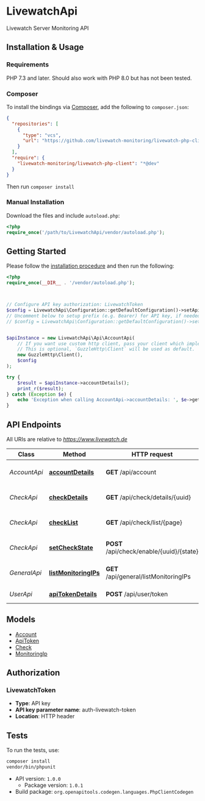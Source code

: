 # LivewatchApi

Livewatch Server Monitoring API


## Installation & Usage

### Requirements

PHP 7.3 and later.
Should also work with PHP 8.0 but has not been tested.

### Composer

To install the bindings via [Composer](https://getcomposer.org/), add the following to `composer.json`:

```json
{
  "repositories": [
    {
      "type": "vcs",
      "url": "https://github.com/livewatch-monitoring/livewatch-php-client.git"
    }
  ],
  "require": {
    "livewatch-monitoring/livewatch-php-client": "*@dev"
  }
}
```

Then run `composer install`

### Manual Installation

Download the files and include `autoload.php`:

```php
<?php
require_once('/path/to/LivewatchApi/vendor/autoload.php');
```

## Getting Started

Please follow the [installation procedure](#installation--usage) and then run the following:

```php
<?php
require_once(__DIR__ . '/vendor/autoload.php');



// Configure API key authorization: LivewatchToken
$config = LivewatchApi\Configuration::getDefaultConfiguration()->setApiKey('auth-livewatch-token', 'YOUR_API_KEY');
// Uncomment below to setup prefix (e.g. Bearer) for API key, if needed
// $config = LivewatchApi\Configuration::getDefaultConfiguration()->setApiKeyPrefix('auth-livewatch-token', 'Bearer');


$apiInstance = new LivewatchApi\Api\AccountApi(
    // If you want use custom http client, pass your client which implements `GuzzleHttp\ClientInterface`.
    // This is optional, `GuzzleHttp\Client` will be used as default.
    new GuzzleHttp\Client(),
    $config
);

try {
    $result = $apiInstance->accountDetails();
    print_r($result);
} catch (Exception $e) {
    echo 'Exception when calling AccountApi->accountDetails: ', $e->getMessage(), PHP_EOL;
}

```

## API Endpoints

All URIs are relative to *https://www.livewatch.de*

Class | Method | HTTP request | Description
------------ | ------------- | ------------- | -------------
*AccountApi* | [**accountDetails**](docs/Api/AccountApi.md#accountdetails) | **GET** /api/account | Get Account details
*CheckApi* | [**checkDetails**](docs/Api/CheckApi.md#checkdetails) | **GET** /api/check/details/{uuid} | Get details of one check
*CheckApi* | [**checkList**](docs/Api/CheckApi.md#checklist) | **GET** /api/check/list/{page} | List all your checks configured
*CheckApi* | [**setCheckState**](docs/Api/CheckApi.md#setcheckstate) | **POST** /api/check/enable/{uuid}/{state} | Enable or disable a check
*GeneralApi* | [**listMonitoringIPs**](docs/Api/GeneralApi.md#listmonitoringips) | **GET** /api/general/listMonitoringIPs | List all our IPs with details
*UserApi* | [**apiTokenDetails**](docs/Api/UserApi.md#apitokendetails) | **POST** /api/user/token | Get your API-Token

## Models

- [Account](docs/Model/Account.md)
- [ApiToken](docs/Model/ApiToken.md)
- [Check](docs/Model/Check.md)
- [MonitoringIp](docs/Model/MonitoringIp.md)

## Authorization

### LivewatchToken

- **Type**: API key
- **API key parameter name**: auth-livewatch-token
- **Location**: HTTP header


## Tests

To run the tests, use:

```bash
composer install
vendor/bin/phpunit
```

- API version: `1.0.0`
    - Package version: `1.0.1`
- Build package: `org.openapitools.codegen.languages.PhpClientCodegen`

